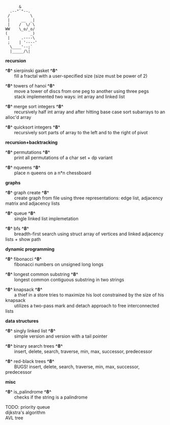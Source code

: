          &
      .--"`"--.
     /         \
     |     __  _|
     |    /  \/ \
    WW    \_o/_o/
    (          _)
     |     .----\
     ;    | '----'
      \____'--;`
      |_____/\|
 
**recursion**

**^8^** sierpinski gasket **^8^**<br />
&emsp;&emsp;fill a fractal with a user-specified size (size must be power of 2)<br />

**^8^** towers of hanoi **^8^**<br />
&emsp;&emsp;move a tower of discs from one peg to another using three pegs<br />
&emsp;&emsp;stack implemented two ways: int array and linked list<br />

**^8^** merge sort integers **^8^**<br />
&emsp;&emsp;recursively half int array and after hitting base case sort subarrays to an alloc'd array<br />

**^8^** quicksort integers **^8^**<br />
&emsp;&emsp;recursively sort parts of array to the left and to the right of pivot<br />

**recursion+backtracking**

**^8^** permutations **^8^**<br />
&emsp;&emsp;print all permutations of a char set + dp variant<br />

**^8^** nqueens **^8^**<br />
&emsp;&emsp;place n queens on a n\*n chessboard<br />

**graphs**

**^8^** graph create **^8^**<br />
&emsp;&emsp;create graph from file using three representations: edge list, adjacency matrix and adjacency lists<br />

**^8^** queue **^8^**<br />
&emsp;&emsp;single linked list implemetation<br />

**^8^** bfs **^8^**<br />
&emsp;&emsp;breadth-first search using struct array of vertices and linked adjacency lists + show path<br />

**dynamic programming**

**^8^** fibonacci **^8^**<br />
&emsp;&emsp;fibonacci numbers on unsigned long longs<br />

**^8^** longest common substring **^8^**<br />
&emsp;&emsp;longest common contiguous substring in two strings<br />

**^8^** knapsack **^8^**<br />
&emsp;&emsp;a thief in a store tries to maximize his loot constrained by the size of his knapsack<br />
&emsp;&emsp;utilizes a two-pass mark and detach approach to free interconnected lists<br />

**data structures**

**^8^** singly linked list **^8^**<br />
&emsp;&emsp;simple version and version with a tail pointer<br />

**^8^** binary search trees **^8^**<br />
&emsp;&emsp;insert, delete, search, traverse, min, max, successor, predecessor<br />

**^8^** red-black trees **^8^**<br />
&emsp;&emsp;BUGS! insert, delete, search, traverse, min, max, successor, predecessor<br />

**misc**

**^8^** is_palindrome **^8^**<br />
&emsp;&emsp;checks if the string is a palindrome<br />

TODO:
priority queue<br />
dijkstra's algorithm<br />
AVL tree<br />
